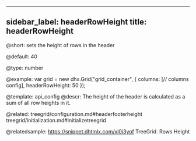 
---
sidebar_label: headerRowHeight
title: headerRowHeight
---          

@short: 
sets the height of rows in the header


@default:
40


@type: number

@example: 
var grid = new dhx.Grid("grid_container", {
	columns: [// columns config],
	headerRowHeight: 50
});


@template:	api_config
@descr: 
The height of the header is calculated as a sum of all row heights in it.

@related: treegrid/configuration.md#headerfooterheight
treegrid/initialization.md#initializetreegrid

@relatedsample: https://snippet.dhtmlx.com/xl0i3yof	TreeGrid. Rows Height